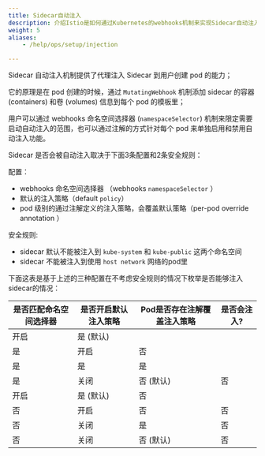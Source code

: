 ```yaml
---
title: Sidecar自动注入
description: 介绍Istio是如何通过Kubernetes的webhooks机制来实现Sidecar自动注入
weight: 5
aliases:
    - /help/ops/setup/injection

---
```


Sidecar 自动注入机制提供了代理注入 Sidecar 到用户创建 pod 的能力；

它的原理是在 pod 创建的时候，通过 `MutatingWebhook` 机制添加 sidecar 的容器 (containers) 和卷 (volumes) 信息到每个 pod 的模板里；

用户可以通过 webhooks 命名空间选择器 (`namespaceSelector`) 机制来限定需要启动自动注入的范围，也可以通过注解的方式针对每个 pod 来单独启用和禁用自动注入功能。 

Sidecar 是否会被自动注入取决于下面3条配置和2条安全规则：

配置：

- webhooks 命名空间选择器 （webhooks `namespaceSelector` ）
- 默认的注入策略（default `policy`）
-  pod 级别的通过注解定义的注入策略，会覆盖默认策略（per-pod override annotation ）

安全规则:

- sidecar 默认不能被注入到 `kube-system` 和 `kube-public` 这两个命名空间
- sidecar 不能被注入到使用 `host network` 网络的pod里

下面这表是基于上述的三种配置在不考虑安全规则的情况下枚举是否能够注入sidecar的情况：

| 是否匹配命名空间选择器 | 是否开启默认注入策略 | Pod是否存在注解覆盖注入策略 | 是否会注入? |
| ---------------------- | -------------------- | --------------------------- | ----------- |
| 开启                   | 是 (默认)            |                             |             |
| 是                     | 开启                 | 否                          |             |
| 是                     | 是                   | 是                          |             |
| 是                     | 关闭                 | 否 (默认)                   | 否          |
| 开启                   | 是 (默认)            | 否                          |             |
| 否                     | 开启                 | 否                          | 否          |
| 否                     | 关闭                 | 是                          | 否          |
| 否                     | 关闭                 | 否 (默认)                   | 否          |
